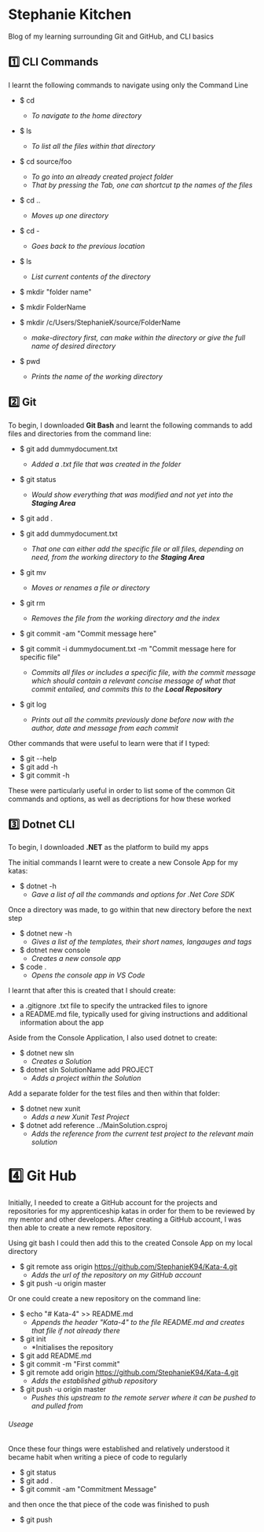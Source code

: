 # Stephanie Kitchen
Blog of my learning surrounding Git and GitHub, and CLI basics

## :one: CLI Commands
I learnt the following commands to navigate using only the Command Line

* $ cd  
  * *To navigate to the home directory*
* $ ls
  * *To list all the files within that directory*
* $ cd source/foo
  * *To go into an already created project folder*
  * *That by pressing the Tab, one can shortcut tp the names of the files*

* $ cd ..
  * *Moves up one directory*
* $ cd -
  * *Goes back to the previous location*

* $ ls
  * *List current contents of the directory*
  
* $ mkdir "folder name"
* $ mkdir FolderName
* $ mkdir /c/Users/StephanieK/source/FolderName
  * *make-directory first, can make within the directory or give the full name of desired directory*

* $ pwd
  * *Prints the name of the working directory*
  

## :two: Git
To begin, I downloaded __Git Bash__ and learnt the following commands to add files and directories from the command line:

* $ git add dummydocument.txt
  * *Added a .txt file that was created in the folder*
* $ git status
  * *Would show everything that was modified and not yet into the __Staging Area__*
* $ git add .
* $ git add dummydocument.txt
  * *That one can either add the specific file or all files, depending on need, from the working directory to the __Staging Area__*
  
* $ git mv
  * *Moves or renames a file or directory*
* $ git rm
  * *Removes the file from the working directory and the index*
  
* $ git commit -am "Commit message here"
* $ git commit -i dummydocument.txt -m "Commit message here for specific file"
  * *Commits all files or includes a specific file, with the commit message which should contain a relevant concise message of what that commit entailed, and commits this to the __Local Repository__*
* $ git log
  * *Prints out all the commits previously done before now with the author, date and message from each commit*

Other commands that were useful to learn were that if I typed:
* $ git --help
* $ git add -h
* $ git commit -h

These were particularly useful in order to list some of the common Git commands and options, as well as decriptions for how these worked

## :three: Dotnet CLI
To begin, I downloaded **.NET** as the platform to build my apps

The initial commands I learnt were to create a new Console App for my katas:

* $ dotnet -h
  * *Gave a list of all the commands and options for .Net Core SDK*

Once a directory was made, to go within that new directory before the next step
  
* $ dotnet new -h
  * *Gives a list of the templates, their short names, langauges and tags*
* $ dotnet new console
  * *Creates a new console app*
* $ code .
  * *Opens the console app in VS Code*

I learnt that after this is created that I should create:
* a .gitignore .txt file to specify the untracked files to ignore
* a README.md file, typically used for giving instructions and additional information about the app

Aside from the Console Application, I also used dotnet to create:
* $ dotnet new sln
  * *Creates a Solution*
* $ dotnet sln SolutionName add PROJECT
  * *Adds a project within the Solution*
  
Add a separate folder for the test files and then within that folder:
* $ dotnet new xunit
  * *Adds a new Xunit Test Project*
* $ dotnet add reference ../MainSolution.csproj
  * *Adds the reference from the current test project to the relevant main solution*

# :four: Git Hub
Initially, I needed to create a GitHub account for the projects and repositories for my apprenticeship katas in order for them to be reviewed by my mentor and other developers.
After creating a GitHub account, I was then able to create a new remote repository.

Using git bash I could then add this to the created Console App on my local directory
* $ git remote ass origin https://github.com/StephanieK94/Kata-4.git
  * *Adds the url of the repository on my GitHub account*
* $ git push -u origin master

Or one could create a new repository on the command line:
* $ echo "# Kata-4" >> README.md
  * *Appends the header "Kata-4" to the file README.md and creates that file if not already there*
* $ git init
  * *Initialises the repository
* $ git add README.md
* $ git commit -m "First commit"
* $ git remote add origin https://github.com/StephanieK94/Kata-4.git
  * *Adds the established github repository*
* $ git push -u origin master
  * *Pushes this upstream to the remote server where it can be pushed to and pulled from*

###### Useage
Once these four things were established and relatively understood it became habit when writing a piece of code to regularly
* $ git status
* $ git add .
* $ git commit -am "Commitment Message"

and then once the that piece of the code was finished to push
* $ git push
